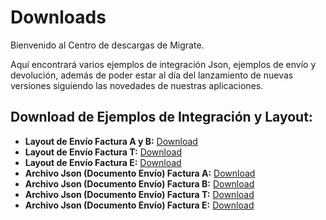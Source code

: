 # Downloads

Bienvenido al Centro de descargas de Migrate.

Aquí encontrará varios ejemplos de integración Json, ejemplos de envío y devolución, además de poder estar al día del lanzamiento de nuevas versiones siguiendo las novedades de nuestras aplicaciones.

## Download de Ejemplos de Integración y Layout:

- **Layout de Envío Factura A y B:** [Download](https://migrate.info/ar/Materiales_Integracion/API-Emision_ARG-Factura_A_y_B.zip)
- **Layout de Envío Factura T:** [Download](https://migrate.info/ar/Materiales_Integracion/API-Emision_ARG-Factura_T.zip)
- **Layout de Envío Factura E:** [Download](https://migrate.info/ar/Materiales_Integracion/API-Emision_ARG-Factura_E.zip)
- **Archivo Json (Documento Envío) Factura A:** [Download](https://migrate.info/ar/Materiales_Integracion/FacturaA.zip)
- **Archivo Json (Documento Envío) Factura B:** [Download](https://migrate.info/ar/Materiales_Integracion/FacturaB.zip)
- **Archivo Json (Documento Envío) Factura T:** [Download](https://migrate.info/ar/Materiales_Integracion/FacturaT.zip)
- **Archivo Json (Documento Envío) Factura E:** [Download](https://migrate.info/ar/Materiales_Integracion/FacturaE.zip)